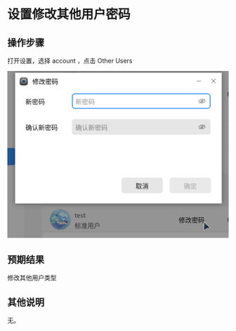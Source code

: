 # 设置修改其他用户密码
## 操作步骤
打开设置，选择 account ，点击 Other Users

![设置修改其他用户密码-1](./img/设置修改其他用户密码-1.png)

## 预期结果

修改其他用户类型

## 其他说明

无。
